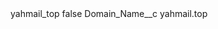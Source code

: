 <?xml version="1.0" encoding="UTF-8"?>
<CustomMetadata xmlns="http://soap.sforce.com/2006/04/metadata" xmlns:xsi="http://www.w3.org/2001/XMLSchema-instance" xmlns:xsd="http://www.w3.org/2001/XMLSchema">
    <label>yahmail_top</label>
    <protected>false</protected>
    <values>
        <field>Domain_Name__c</field>
        <value xsi:type="xsd:string">yahmail.top</value>
    </values>
</CustomMetadata>
